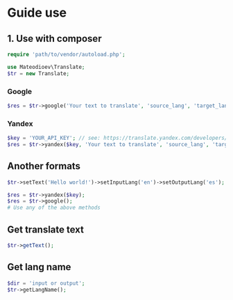 # Guide use

## 1. Use with composer

```php
require 'path/to/vendor/autoload.php';

use Mateodioev\Translate;
$tr = new Translate;
```

### Google

```php
$res = $tr->google('Your text to translate', 'source_lang', 'target_lang');
```

### Yandex

```php
$key = 'YOUR_API_KEY'; // see: https://translate.yandex.com/developers/keys
$res = $tr->yandex($key, 'Your text to translate', 'source_lang', 'target_lang'),
```

## Another formats

```php
$tr->setText('Hello world!')->setInputLang('en')->setOutputLang('es');

$res = $tr->yandex($key);
$res = $tr->google();
# Use any of the above methods
```

## Get translate text

```php
$tr->getText();
```

## Get lang name

```php
$dir = 'input or output';
$tr->getLangName();
```